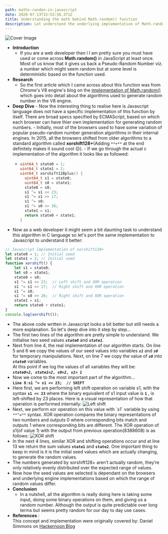 ```yaml
---
path: maths-randon-in-javascript
date: 2020-07-13T15:53:56.371Z
title: Understanding the math behind Math.random() function
description: Let understand the underlying implementation of Math.random() function
---
```

![Cover Image](https://res.cloudinary.com/dk22rcdch/image/upload/v1594747472/Blogimages/coverphoto_lz8klr.jpg "Cover Image")

* **Introduction**
  * If you are a web developer then l I am pretty sure you must have used or come across **Math.random()** in JavaScript at least once. Most of us know that it gives us back a Pseudo-Random Number viz. a number which might seem random but at some level is deterministic based on the function used.
* **Research**
  * So the first article which I came across about this function was from Chrome's V8 engine's blog on the [implementation of Math.random()](https://v8.dev/blog/math-random) which goes into detail about the algorithms used to generate random number in the V8 engine.
* **Deep Dive**
      - Now the interesting thing to realise here is Javascript language does not have a specific implementation of this function by itself. There are broad specs specified by ECMAScript, based on which each browser can have thier own implementation for generating random numbers.
      - Initially, most of the browsers used to have some variation of popular pseudo-random number generation algorithms in their internal engines. In 2015, all the browsers shifted from older algorithms to a standard algorithm called **xorshift128+**(Adding `**+**` at the end definitely makes it sound cool 😌).
      - If we go through the actual c implementation of the algorithm it looks like as followed:
  * ```c
    uint64_t state0 = 1;
    uint64_t state1 = 2;
    uint64_t xorshift128plus() {
      uint64_t s1 = state0;
      uint64_t s0 = state1;
      state0 = s0;
      s1 ^= s1 << 23;
      s1 ^= s1 >> 17;
      s1 ^= s0;
      s1 ^= s0 >> 26;
      state1 = s1;
      return state0 + state1;
    }
    ```
* Now as a web developer it might seem a bit daunting task to understand this algorithm in C language so let's port the same implementation to Javascript to understand it better: 

```javascript
// Javascript implementation of xorshift128+
let state0 = 1; // Initial seed 
let state1 = 2; // Initial seed
function xorshift() {
    let s1 = state0; 
    let s0 = state1; 
    state0 = s0; 
    s1 ^= s1 << 23;  // Left shift and XOR operation
    s1 ^= s1 >> 17;  // Right shift and XOR operation
    s1 ^= s0;
    s1 ^= s0 >> 26;  // Right shift and XOR operation
    state1 = s1;
    return state0 + state1;
}
console.log(xorshift());
```

* The above code written in Javascript looks a bit better but still needs a more explanation. So let's deep dive into it step by step...
* The first two lines of the algorithm are pretty simple to understand. We initialise two seed values **_`state0`_** and **_`state1`_**.
* Next from line 4, the real implementation of our algorithm starts. On line 5 and 6 we copy the values of our seed values into variables **_`s1`_** and **_`s0`_** for temporary manipulations. Next, on line 7 we copy the value of **_`s0`_** into **_`state0`_** variables. \
  At this point if we log the values of all variables they will be:\
  **_`state0=2, state1=2, s0=2, s1= 1`_** 
* Now we come to the most important part of the algorithm...\
  **`Line 8`**`:`**`s1 ^= s1 << 23;  // SHIFT`**
* Here first, we are performing left shift operation on variable s1, with the syntax **`s1 << 23`** where the binary equivalent of s1 input value is **`1`** , is left-shifted by 23 places. Here is a visual representation of how that operation is performed internally:
  ![Left shift](https://res.cloudinary.com/dk22rcdch/image/upload/v1594474288/Blogimages/Screenshot_2020-07-11_at_7.01.11_PM_shh38t.png "Left shift step")
* Next, we perform xor operation on this value with \`s1\` variable by using `**^=**` syntax. XOR operation compares the binary representations of two numbers and outputs 0 where corresponding bits match and outputs 1 where corresponding bits are different. The XOR operation of s1(of value 1) with the output from previous operation(8388608) is as follows:
  ![XOR shift](https://res.cloudinary.com/dk22rcdch/image/upload/v1594475093/Blogimages/Screenshot_2020-07-11_at_7.13.23_PM_ipjkjb.png "XOR shift")
* In the next 4 lines, similar XOR and shifting operations occur and at line 13 we return the sum values **`state1`** and **`state2`**. One important thing to keep in mind is it is the initial seed values which are actually changing, to generate the random values.
* The numbers generated by xorshift128+ aren’t actually random, they’re only relatively evenly distributed over the expected range of values. 
* Now how the seed values are selected is dependant on the browsers and underlying engine implementations based on which the range of random values differ.
* **Conclusion**
  * In a nutshell, all the algorithm is really doing here is taking some input, doing some binary operations on them, and giving us a random number. Although the output is quite predictable over long terms but seems pretty random for our day to day use cases. 
* **References** : \
    This concept and implementation were originally covered by:
  Daniel Simmons on [Hackernoon Blog](https://hackernoon.com/how-does-javascripts-math-random-generate-random-numbers-ef0de6a20131)
